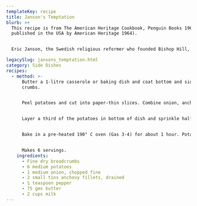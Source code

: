```yaml
---
templateKey: recipe
title: Janson's Temptation
blurb: >+
  This recipe is from The American Heritage Cookbook, Penguin Books 1967 (first
  published in the USA by American Heritage 1964).


  Eric Janson, the Swedish religious reformer who founded Bishop Hill, Illinois, in 1846, preached religious asceticism to his followers, no liquor and a diet that barely sustained life. One day, according to legend, a zealous Jansonist discovered the prophet feasting, secretively, on a casserole of anchovies and potatoes, bound together with golden butter and rich milk. The dish became known as Janson's Temptation.

legacySlug: jansons_temptation.html
category: Side Dishes
recipes:
  - method: >-
      Butter a 1-litre casserole or baking dish and coat bottom and side with
      crumbs.


      Peel potatoes and cut into paper-thin slices. Combine onion, anchovies (cut into pieces), pepper and butter.


      Layer a third of the potatoes in bottom of dish and sprinkle half the onion mixture over it. Add another layer of potatoes and the rest of the seasonings. Top with remaining potatoes and pour in the milk. Sprinkle top with 1/3 cup of crumbs and dot with butter.


      Bake in a pre-heated 190° C oven (Gas 3-4) for about 1 hour. Potatoes should be tender when tested with a fork and milk should be largely absorbed. Do not add salt because the anchovies contribute all the salt necessary.


      Makes 6 servings.
    ingredients:
      - Fine dry breadcrumbs
      - 6 medium potatoes
      - 1 medium onion, chopped fine
      - 2 small tins anchovy fillets, drained
      - ¼ teaspoon pepper
      - 75 gms butter
      - 2 cups milk
---
```

